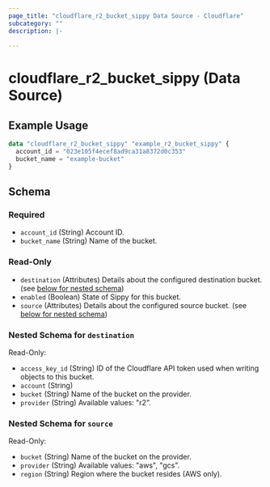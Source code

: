 ```yaml
---
page_title: "cloudflare_r2_bucket_sippy Data Source - Cloudflare"
subcategory: ""
description: |-
  
---
```


# cloudflare_r2_bucket_sippy (Data Source)



## Example Usage

```terraform
data "cloudflare_r2_bucket_sippy" "example_r2_bucket_sippy" {
  account_id = "023e105f4ecef8ad9ca31a8372d0c353"
  bucket_name = "example-bucket"
}
```

<!-- schema generated by tfplugindocs -->
## Schema

### Required

- `account_id` (String) Account ID.
- `bucket_name` (String) Name of the bucket.

### Read-Only

- `destination` (Attributes) Details about the configured destination bucket. (see [below for nested schema](#nestedatt--destination))
- `enabled` (Boolean) State of Sippy for this bucket.
- `source` (Attributes) Details about the configured source bucket. (see [below for nested schema](#nestedatt--source))

<a id="nestedatt--destination"></a>
### Nested Schema for `destination`

Read-Only:

- `access_key_id` (String) ID of the Cloudflare API token used when writing objects to this
bucket.
- `account` (String)
- `bucket` (String) Name of the bucket on the provider.
- `provider` (String) Available values: "r2".


<a id="nestedatt--source"></a>
### Nested Schema for `source`

Read-Only:

- `bucket` (String) Name of the bucket on the provider.
- `provider` (String) Available values: "aws", "gcs".
- `region` (String) Region where the bucket resides (AWS only).


